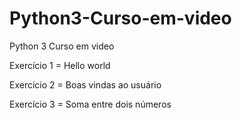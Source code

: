 # Python3-Curso-em-video
Python 3 Curso em video 

<p>Exercício 1 = Hello world <p>
<p>Exercício 2 = Boas vindas ao usuário <p>
<p>Exercício 3 = Soma entre dois números <p>
